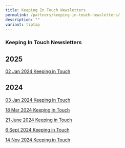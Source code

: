 ```yaml
---
title: Keeping In Touch Newsletters
permalink: /partners/keeping-in-touch-newsletters/
description: ""
variant: tiptap
---
```

<h3><strong>Keeping In Touch Newsletters</strong></h3>
<h2><strong>2025</strong></h2>
<p><a href="/files/Keeping in Touch Newsletter/1st_Keeping_in_Touch_Letter_to_Parents_2025.pdf" rel="noopener nofollow" target="_blank">02 Jan 2024 Keeping in Touch</a>
</p>
<h2><strong>2024</strong></h2>
<p><a href="/files/Keeping in Touch Newsletter/1st_Keeping_in_Touch_Letter_to_Parents_2024_Final.pdf" rel="noopener noreferrer nofollow" target="_blank">03 Jan 2024 Keeping in Touch</a>
</p>
<p><a href="/files/Keeping in Touch Newsletter/2nd_Keeping_in_Touch_Letter_to_Parents_2024_Final.pdf" rel="noopener noreferrer nofollow" target="_blank">18 Mar 2024 Keeping in Touch</a>
</p>
<p><a href="/files/Keeping in Touch Newsletter/3rd_Keeping_in_Touch_Letter_to_Parents_2024_Final_210624.pdf" rel="noopener noreferrer nofollow" target="_blank">21 June 2024 Keeping in Touch</a>
</p>
<p><a href="/files/Keeping in Touch Newsletter/4th_Keeping_in_Touch_Letter_to_Parents_2024_Final_Final.pdf" rel="noopener nofollow" target="_blank">6 Sept 2024 Keeping in Touch</a>
</p>
<p><a href="/files/Keeping in Touch Newsletter/5th_Keeping_in_Touch_Letter_to_Parents_2024_Final_14112024.pdf" rel="noopener nofollow" target="_blank">14 Nov 2024 Keeping in Touch</a>
</p>